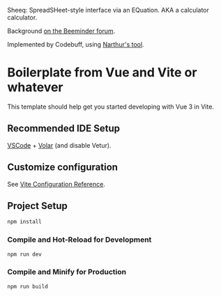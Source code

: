 Sheeq: SpreadSHeet-style interface via an EQuation.
AKA a calculator calculator.

Background 
[on the Beeminder forum](https://forum.beeminder.com/t/turning-greek-yogurt-into-junk-food/12184/2?u=dreev).

Implemented by Codebuff, using 
[Narthur's tool](https://codebuff.nathanarthur.com/?step=4&pm=bun&fw=vue&ts=true&deploy=render).


# Boilerplate from Vue and Vite or whatever

This template should help get you started developing with Vue 3 in Vite.

## Recommended IDE Setup

[VSCode](https://code.visualstudio.com/) + [Volar](https://marketplace.visualstudio.com/items?itemName=Vue.volar) (and disable Vetur).

## Customize configuration

See [Vite Configuration Reference](https://vite.dev/config/).

## Project Setup

```sh
npm install
```

### Compile and Hot-Reload for Development

```sh
npm run dev
```

### Compile and Minify for Production

```sh
npm run build
```
